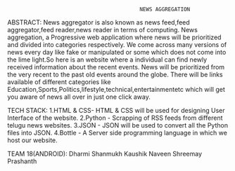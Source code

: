                                               NEWS AGGREGATION           
ABSTRACT:
    News  aggregator is also known as news feed,feed aggregator,feed reader,news reader in terms of computing. News aggregation, a Progressive web application where news will be prioritized and divided into categories respectively. We come across many versions of news every day like fake or manipulated or some which does not come into the lime light.So here is an website where a individual can find newly received information about the recent events. News will be prioritized from the very recent to the past old events around the globe. There will be links available of different categories like Education,Sports,Politics,lifestyle,technical,entertainmentetc which will get you aware of news all over in just one click away. 

TECH STACK: 
1.HTML & CSS- HTML & CSS will  be used for designing User Interface of the website.
2.Python - Scrapping of RSS feeds from different telugu news websites.
3.JSON - JSON will be used to convert all the Python files into JSON.
4.Bottle - A Server side programming language in which we host our website.


TEAM 18(ANDROID):
Dharmi
Shanmukh
Kaushik
Naveen 
Shreemay
Prashanth

